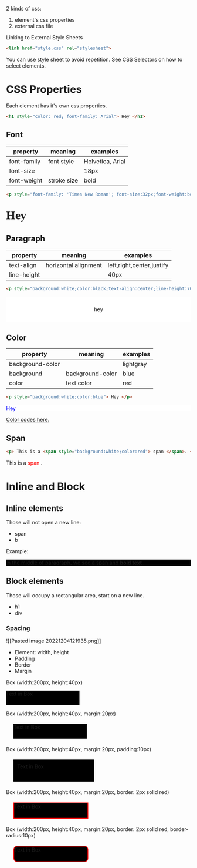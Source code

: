 2 kinds of css:
1. element's css properties
2. external css file

Linking to External Style Sheets
```html
<link href="style.css" rel="stylesheet">
```

You can use style sheet to avoid repetition. See CSS Selectors on how to select elements.
 
# CSS Properties

Each element has it's own css properties.

```html
<h1 style="color: red; font-family: Arial"> Hey </h1>
```


## Font

| property    | meaning     | examples         |
| ----------- | ----------- | ---------------- |
| font-family | font style  | Helvetica, Arial |
| font-size   |             | 18px             |
| font-weight | stroke size | bold             |

```html
<p style="font-family: 'Times New Roman'; font-size:32px;font-weight:bold"> Hey </p>
```
<p style="font-family: 'Times New Roman'; font-size:32px;font-weight:bold"> Hey </p>

## Paragraph 

| property    | meaning              | examples                  |
| ----------- | -------------------- | ------------------------- |
| text-align  | horizontal alignment | left,right,center,justify |
| line-height |                      | 40px                      |

```html
<p style="background:white;color:black;text-align:center;line-height:70px"> hey </p>
```
<p style="background:white;color:black;text-align:center;line-height:70px"> hey </p>

## Color

| property         | meaning          | examples  |
| ---------------- | ---------------- | --------- |
| background-color |                  | lightgray |
| background       | background-color | blue      |
| color            | text color       | red       |

```html
<p style="background:white;color:blue"> Hey </p>
```
<p style="background:white;color:blue"> Hey </p>

[Color codes here.](https://htmlcolorcodes.com/color-names/)

## Span

```html
<p> This is a <span style="background:white;color:red"> span </span>. </p>
```
<p> This is a <span style="background:white;color:red"> span </span>. </p>




# Inline and Block

## Inline elements

Those will not open a new line:
- span
- b

Example:
<p style="background:black"> In the middle of paragraph, we see a <span> span </span> and <b> bold text </b> . </p>

## Block elements

Those will occupy a rectangular area, start on a new line.
- h1
- div

### Spacing

![[Pasted image 20221204121935.png]]
- Element: width, height
- Padding
- Border
- Margin

Box (width:200px, height:40px)
<div style="background:black;margin:0px;padding:0px;width:200px;height:40px">Text in Box</div>

Box (width:200px, height:40px, margin:20px)
<div style="background:black;margin:20px;padding:0px;width:200px;height:40px">Text in Box</div>

Box (width:200px, height:40px, margin:20px, padding:10px)
<div style="background:black;margin:20px;padding:10px;width:200px;height:40px">Text in Box</div>

Box (width:200px, height:40px, margin:20px, border: 2px solid red)
<div style="background:black;margin:20px;padding:0px;width:200px;height:40px;border: 2px solid red">Text in Box</div>

Box (width:200px, height:40px, margin:20px, border: 2px solid red, border-radius:10px)
<div style="background:black;margin:20px;padding:0px;width:200px;height:40px;border: 2px solid red;border-radius:10px">Text in Box</div>


